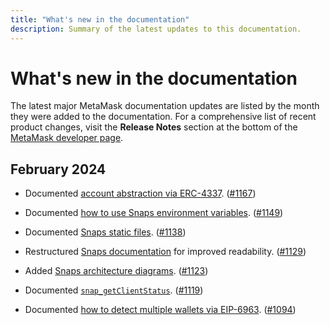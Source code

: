```yaml
---
title: "What's new in the documentation"
description: Summary of the latest updates to this documentation.
---
```


# What's new in the documentation

The latest major MetaMask documentation updates are listed by the month they were added to the documentation. For a comprehensive list of recent product changes, visit the **Release Notes** section at the bottom of the [MetaMask developer page](https://metamask.io/developer/).

## February 2024

- Documented [account abstraction via ERC-4337](/snaps/features/custom-evm-accounts/#account-abstraction-erc-4337). ([#1167](https://github.com/MetaMask/metamask-docs/pull/1167))

- Documented [how to use Snaps environment variables](/snaps/how-to/use-environment-variables). ([#1149](https://github.com/MetaMask/metamask-docs/pull/1149))

- Documented [Snaps static files](/snaps/features/static-files). ([#1138](https://github.com/MetaMask/metamask-docs/pull/1138))

- Restructured [Snaps documentation](/snaps) for improved readability. ([#1129](https://github.com/MetaMask/metamask-docs/pull/1129))

- Added [Snaps architecture diagrams](/snaps/learn/about-snaps). ([#1123](https://github.com/MetaMask/metamask-docs/pull/1123))

- Documented [`snap_getClientStatus`](/snaps/reference/snaps-api/#snap_getclientstatus). ([#1119](https://github.com/MetaMask/metamask-docs/pull/1119))

- Documented [how to detect multiple wallets via EIP-6963](/wallet/how-to/detect-wallet/multiple-wallets). ([#1094](https://github.com/MetaMask/metamask-docs/pull/1094))

